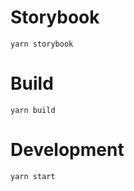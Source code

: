 # Storybook

```shell
yarn storybook
```

# Build

```shell
yarn build
```

# Development

```shell
yarn start
```
